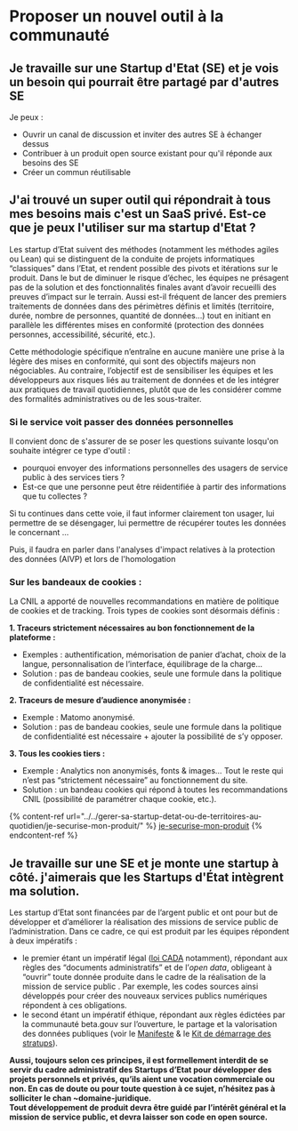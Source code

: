 # Proposer un nouvel outil à la communauté

## Je travaille sur une Startup d'Etat (SE) et je vois un besoin qui pourrait être partagé par d'autres SE

Je peux :

* Ouvrir un canal de discussion et inviter des autres SE à échanger dessus
* Contribuer à un produit open source existant pour qu'il réponde aux besoins des SE
* Créer un commun réutilisable

## J'ai trouvé un super outil qui répondrait à tous mes besoins mais c'est un SaaS privé. Est-ce que je peux l'utiliser sur ma startup d'Etat ?

Les startup d’Etat suivent des méthodes (notamment les méthodes agiles ou Lean) qui se distinguent de la conduite de projets informatiques “classiques” dans l’Etat, et rendent possible des pivots et itérations sur le produit. Dans le but de diminuer le risque d’échec, les équipes ne présagent pas de la solution et des fonctionnalités finales avant d’avoir recueilli des preuves d’impact sur le terrain. Aussi est-il fréquent de lancer des premiers traitements de données dans des périmètres définis et limités (territoire, durée, nombre de personnes, quantité de données…) tout en initiant en parallèle les différentes mises en conformité (protection des données personnes, accessibilité, sécurité, etc.).

Cette méthodologie spécifique n’entraîne en aucune manière une prise à la légère des mises en conformité, qui sont des objectifs majeurs non négociables. Au contraire, l’objectif est de sensibiliser les équipes et les développeurs aux risques liés au traitement de données et de les intégrer aux pratiques de travail quotidiennes, plutôt que de les considérer comme des formalités administratives ou de les sous-traiter.

### Si le service voit passer des données personnelles

Il convient donc de s'assurer de se poser les questions suivante losqu'on souhaite intégrer ce type d'outil :

* pourquoi envoyer des informations personnelles des usagers de service public à des services tiers ?
* Est-ce que une personne peut être réidentifiée à partir des informations que tu collectes ?

Si tu continues dans cette voie, il faut informer clairement ton usager, lui permettre de se désengager, lui permettre de récupérer toutes les données le concernant ...

Puis, il faudra en parler dans l'analyses d'impact relatives à la protection des données (AIVP) et lors de l'homologation

### Sur les bandeaux de cookies :

La CNIL a apporté de nouvelles recommandations en matière de politique de cookies et de tracking. Trois types de cookies sont désormais définis :

**1. Traceurs strictement nécessaires au bon fonctionnement de la plateforme :**

* Exemples : authentification, mémorisation de panier d’achat, choix de la langue, personnalisation de l’interface, équilibrage de la charge…
* Solution : pas de bandeau cookies, seule une formule dans la politique de confidentialité est nécessaire.

**2. Traceurs de mesure d’audience anonymisée :**

* Exemple : Matomo anonymisé.
* Solution : pas de bandeau cookies, seule une formule dans la politique de confidentialité est nécessaire + ajouter la possibilité de s’y opposer.

**3. Tous les cookies tiers :**

* Exemple : Analytics non anonymisés, fonts & images… Tout le reste qui n’est pas “strictement nécessaire” au fonctionnement du site.
* Solution : un bandeau cookies qui répond à toutes les recommandations CNIL (possibilité de paramétrer chaque cookie, etc.).

{% content-ref url="../../gerer-sa-startup-detat-ou-de-territoires-au-quotidien/je-securise-mon-produit/" %}
[je-securise-mon-produit](../../gerer-sa-startup-detat-ou-de-territoires-au-quotidien/je-securise-mon-produit/)
{% endcontent-ref %}

## Je travaille sur une SE et je monte une startup à côté. j'aimerais que les Startups d'État intègrent ma solution.

Les startup d’Etat sont financées par de l’argent public et ont pour but de développer et d’améliorer la réalisation des missions de service public de l’administration. Dans ce cadre, ce qui est produit par les équipes répondent à deux impératifs :

* le premier étant un impératif légal ([loi CADA](https://www.cada.fr/connaitre-la-loi-cada) notamment), répondant aux règles des “documents administratifs” et de l’_open data_, obligeant à “ouvrir” toute donnée produite dans le cadre de la réalisation de la mission de service public . Par exemple, les codes sources ainsi développés pour créer des nouveaux services publics numériques répondent à ces obligations.
* le second étant un impératif éthique, répondant aux règles édictées par la communauté beta.gouv sur l’ouverture, le partage et la valorisation des données publiques (voir le [Manifeste](https://beta.gouv.fr/approche/manifeste) & le [Kit de démarrage des stratups](https://doc.incubateur.net/communaute/gerer-sa-startup-detat-ou-de-territoires-au-quotidien/la-vie-dune-se/construction/kit-de-demarrage#standards-de-qualite-logicielle)).

**Aussi, toujours selon ces principes, il est formellement interdit de se servir du cadre administratif des Startups d’Etat pour développer des projets personnels et privés, qu’ils aient une vocation commerciale ou non. En cas de doute ou pour toute question à ce sujet, n’hésitez pas à solliciter le chan \~domaine-juridique.**\
**Tout développement de produit devra être guidé par l’intérêt général et la mission de service public, et devra laisser son code en open source.**
